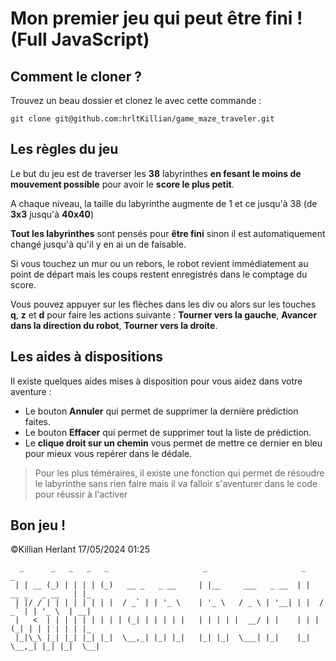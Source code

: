 # Mon premier jeu qui peut être fini ! (Full JavaScript)

## Comment le cloner ?

Trouvez un beau dossier et clonez le avec cette commande :

```git clone git@github.com:hrltKillian/game_maze_traveler.git```

## Les règles du jeu

Le but du jeu est de traverser les **38** labyrinthes **en fesant le moins de mouvement possible** pour avoir le **score le plus petit**.

A chaque niveau, la taille du labyrinthe augmente de 1 et ce jusqu'à 38 (de **3x3** jusqu'à **40x40**)

**Tout les labyrinthes** sont pensés pour **être fini** sinon il est automatiquement changé jusqu'à qu'il y en ai un de faisable.

Si vous touchez un mur ou un rebors, le robot revient immédiatement au point de départ mais les coups restent enregistrés dans le comptage du score.

Vous pouvez appuyer sur les flèches dans les div ou alors sur les touches **q**, **z** et **d** pour faire les actions suivante : **Tourner vers la gauche**, **Avancer dans la direction du robot**, **Tourner vers la droite**.

## Les aides à dispositions

Il existe quelques aides mises à disposition pour vous aidez dans votre aventure :

- Le bouton **Annuler** qui permet de supprimer la dernière prédiction faites.
- Le bouton **Effacer** qui permet de supprimer tout la liste de prédiction.
- Le **clique droit sur un chemin** vous permet de mettre ce dernier en bleu pour mieux vous repérer dans le dédale.


> Pour les plus téméraires, il existe une fonction qui permet de résoudre le labyrinthe sans rien faire mais il va falloir s'aventurer dans le code pour réussir à l'activer

## Bon jeu !

©Killian Herlant 17/05/2024 01:25
```
  _      _   _   _   _                     _                     _                   _   
 | | __ (_) | | | | (_)   __ _   _ __     | |__     ___   _ __  | |   __ _   _ __   | |_ 
 | |/ / | | | | | | | |  / _` | | '_ \    | '_ \   / _ \ | '__| | |  / _` | | '_ \  | __|
 |   <  | | | | | | | | | (_| | | | | |   | | | | |  __/ | |    | | | (_| | | | | | | |_ 
 |_|\_\ |_| |_| |_| |_|  \__,_| |_| |_|   |_| |_|  \___| |_|    |_|  \__,_| |_| |_|  \__|
 ```